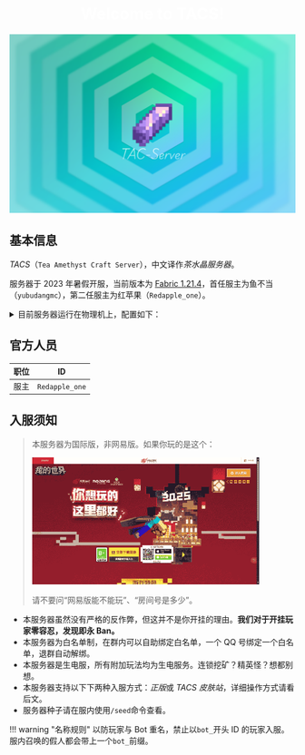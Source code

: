 <h1 align="center" style="font-weight: bold; color: white">Welcome to TACS!</h1>

![TACS Banner](./assets/wallpaper.png)

## 基本信息

*TACS*（`Tea Amethyst Craft Server`），中文译作*茶水晶服务器*。

服务器于 2023 年暑假开服，当前版本为 [Fabric 1.21.4](https://fabricmc.net/2024/12/02/1214.html)，首任服主为鱼不当（`yubudangmc`），第二任服主为红苹果（`Redapple_one`）。

<details><summary>目前服务器运行在物理机上，配置如下：</summary><ul>
<li>i5-14600K</li>
<li>32GB DDR4 RAM</li>
<li>P60T Dual-tower 260W TDP</li>
<li>12025 Case Fan 2000 RPM * 6</li>
</ul></details>

## 官方人员

|职位|ID|
|--|--|
|服主|`Redapple_one`|

## 入服须知

> 本服务器为国际版，非网易版。如果你玩的是这个：
>
> <img src="./assets/wy.png" alt="Netease Minecraft" width="400"/>
>
> 请不要问“网易版能不能玩”、“房间号是多少”。

- 本服务器虽然没有严格的反作弊，但这并不是你开挂的理由。**我们对于开挂玩家零容忍，发现即永 Ban。**
- 本服务器为白名单制，在群内可以自助绑定白名单，一个 QQ 号绑定一个白名单，退群自动解绑。
- 本服务器是生电服，所有附加玩法均为生电服务。连锁挖矿？精英怪？想都别想。
- 本服务器支持以下下两种入服方式：*正版*或 *TACS 皮肤站*，详细操作方式请看后文。
- 服务器种子请在服内使用`/seed`命令查看。

!!! warning "名称规则"
    以防玩家与 Bot 重名，禁止以`bot_`开头 ID 的玩家入服。  
    服内召唤的假人都会带上一个`bot_`前缀。
